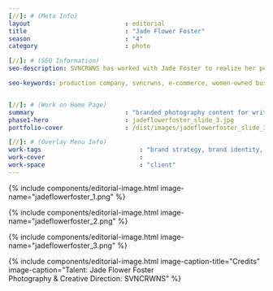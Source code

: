 ```yaml
---
[//]: # (Meta Info)
layout                          : editorial
title 					        : "Jade Flower Foster"
season				            : "4"
category						: photo

[//]: # (SEO Information)
seo-description: SVNCRWNS has worked with Jade Foster to realize her personal brand with brand styling, consulting and content production.

seo-keywords: production company, svncrwns, e-commerce, women-owned businesses, creative team, consulting, business operations, launch my brand, manage my brand, photography, videography, special projects


[//]: # (Work on Home Page)
summary                         : "branded photography content for writer and filmmaker, Jade Flower Foster"
phase1-hero                     : jadeflowerfoster_slide_3.jpg
portfolio-cover					: /dist/images/jadeflowerfoster_slide_3.jpg

[//]: # (Overlay Menu Info)
work-tags 							: "brand strategy, brand identity, photography, film, social media curation"
work-cover							:
work-space 							: "client"
---
```


{% include components/editorial-image.html image-name="jadeflowerfoster_1.png" %}

{% include components/editorial-image.html image-name="jadeflowerfoster_2.png" %}

{% include components/editorial-image.html image-name="jadeflowerfoster_3.png" %}

{% include components/editorial-image.html image-caption-title="Credits" image-caption="Talent: Jade Flower Foster<br/>Photography & Creative Direction: SVNCRWNS" %}
